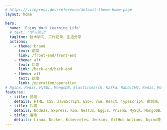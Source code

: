 ```yaml
---
# https://vitepress.dev/reference/default-theme-home-page
layout: home

hero:
  name: 'Enjoy Work Learning Life'
  # text: '学习笔记'
  tagline: 技术学习、工作记录、生活分享
  actions:
    - theme: brand
      text: 前端
      link: /front-end/front-end
    - theme: alt
      text: 后端
      link: /back-end/back-end
    - theme: alt
      text: 运维
      link: /operation/operation
# Nginx、Redis、MySQL、MongoDB、Elasticsearch、Kafka、RabbitMQ、Redis、MongoDB、Elasticsearch、Kafka、RabbitMQ、Redis、MongoDB、Elasticsearch、Kafka、RabbitMQ、Redis、MongoDB、Elasticsearch、Kafka、Rabbit等
features:
  - title: 前端
    details: HTML、CSS、JavaScript、ES6+、Vue、React、Typescript、微前端、Vite、Webpack等
  - title: 后端
    details: NodeJs、Express、Koa、NestJs、EggJs、Prisma、MySql、MongoDB、Redis、Kafka等
  - title: 运维
    details: Linux、Docker、Kubernetes、Jenkins、GitHub Actions、Nginx等
---
```

